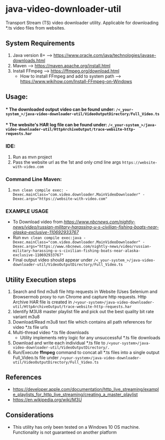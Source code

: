 # java-video-downloader-util
Transport Stream (TS) video downloader utility.
Applicable for downloading *.ts video files from websites.


## System Requirements
1. Java version 8+ --> https://www.oracle.com/java/technologies/javase-downloads.html
2. Maven --> https://maven.apache.org/install.html
3. Install FFmpeg --> https://ffmpeg.org/download.html
   * How to install FFmpeg and add to system path --> https://www.wikihow.com/Install-FFmpeg-on-Windows


## Usage:

#### * The downloaded output video can be found under:  `/<_your-system_>/java-video-downloader-util/VideoOutputDirectory/Full_Video.ts`
#### * The website's HAR log file can be found under:   `/<_your-system_>/java-video-downloader-util/HttpArchiveOutput/trace-website-http-requests.har`


### IDE:
1. Run as mvn project
2. Pass the website url as the 1st and only cmd line args `https://website-with-video.com`

### Command Line Maven:
1. `mvn clean compile exec: -Dexec.mainClass="com.video.downloader.MainVideoDownloader" -Dexec.args="https://website-with-video.com"`

### EXAMPLE USAGE
* To Download video from _https://www.nbcnews.com/nightly-news/video/russian-military-harassing-u-s-civilian-fishing-boats-near-alaska-exclusive-110692933767_
* Run `mvn clean compile exec:java -Dexec.mainClass="com.video.downloader.MainVideoDownloader" -Dexec.args="https://www.nbcnews.com/nightly-news/video/russian-military-harassing-u-s-civilian-fishing-boats-near-alaska-exclusive-110692933767"`
* Final output video should appear under `/<_your-system_>/java-video-downloader-util/VideoOutputDirectory/Full_Video.ts`

## Utility Execution steps
1. Search and find m3u8 file http requests in Website
   (Uses Selenium and Browsermob proxy to run Chrome and capture http requests. Http Archive HAR file is created in `/<your-system>/java-video-downloader-util/HttpArchiveOutput/trace-website-http-requests.har`
2. Identify M3U8 master playlist file and pick out the best quality bit rate variant m3u8
3. Download/Read m3u8 text file which contains all path references for video *.ts file urls
4. Multi-thread video *.ts file downloads
   * Utility implements retry logic for any unsuccessful *.ts file downloads
5. Download and write each individual *.ts file to `/<your-system>/java-video-downloader-util/VideoOutputDirectory/.`
6. Run/Execute **ffmpeg** command to concat all *.ts files into a single output Full_Video.ts file under `/<your-system>/java-video-downloader-util/VideoOutputDirectory/Full_Video.ts`

## References
* https://developer.apple.com/documentation/http_live_streaming/example_playlists_for_http_live_streaming/creating_a_master_playlist
* https://en.wikipedia.org/wiki/M3U

## Considerations
* This utility has only been tested on a Windows 10 OS machine. Functionality is not guaranteed on another platform